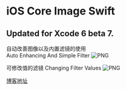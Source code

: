 iOS Core Image Swift
===================

Updated for Xcode 6 beta 7.  
---
自动改善图像以及内置滤镜的使用  
Auto Enhancing And Simple Filter
![PNG](https://raw.githubusercontent.com/zhangao0086/iOS-CoreImage-Swift/master/intro1.png)

可修改值的滤镜
Changing Filter Values
![PNG](https://raw.githubusercontent.com/zhangao0086/iOS-CoreImage-Swift/master/intro2.png)

[博客地址](http://blog.csdn.net/zhangao0086/article/details/39012231)
